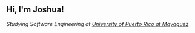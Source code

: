 <h2> Hi, I'm Joshua!</h2>
<p><em>Studying Software Engineering at <a href="https://www.uprm.edu/">University of Puerto Rico at Mayaguez</a></br>
</em></p>
